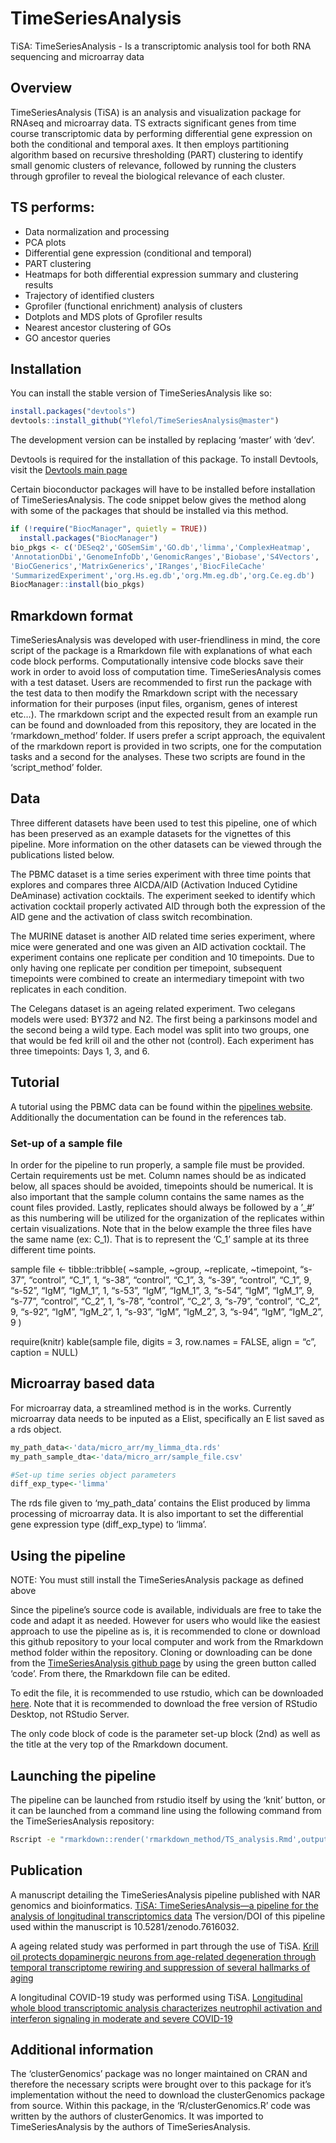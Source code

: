 
<!-- README.md is generated from README.Rmd. Please edit that file -->

# TimeSeriesAnalysis

<!-- badges: start -->
<!-- badges: end -->

TiSA: TimeSeriesAnalysis - Is a transcriptomic analysis tool for both
RNA sequencing and microarray data

## Overview

TimeSeriesAnalysis (TiSA) is an analysis and visualization package for
RNAseq and microarray data. TS extracts significant genes from time
course transcriptomic data by performing differential gene expression on
both the conditional and temporal axes. It then employs partitioning
algorithm based on recursive thresholding (PART) clustering to identify
small genomic clusters of relevance, followed by running the clusters
through gprofiler to reveal the biological relevance of each cluster.

## TS performs:

- Data normalization and processing
- PCA plots
- Differential gene expression (conditional and temporal)
- PART clustering
- Heatmaps for both differential expression summary and clustering
  results
- Trajectory of identified clusters
- Gprofiler (functional enrichment) analysis of clusters
- Dotplots and MDS plots of Gprofiler results
- Nearest ancestor clustering of GOs
- GO ancestor queries

## Installation

You can install the stable version of TimeSeriesAnalysis like so:

``` r
install.packages("devtools")
devtools::install_github("Ylefol/TimeSeriesAnalysis@master")
```

The development version can be installed by replacing ‘master’ with
‘dev’.

Devtools is required for the installation of this package. To install
Devtools, visit the [Devtools main
page](https://www.r-project.org/nosvn/pandoc/devtools.html)

Certain bioconductor packages will have to be installed before
installation of TimeSeriesAnalysis. The code snippet below gives the
method along with some of the packages that should be installed via this
method.

``` r
if (!require("BiocManager", quietly = TRUE))
  install.packages("BiocManager")
bio_pkgs <- c('DESeq2','GOSemSim','GO.db','limma','ComplexHeatmap',
'AnnotationDbi','GenomeInfoDb','GenomicRanges','Biobase','S4Vectors',
'BioCGenerics','MatrixGenerics','IRanges','BiocFileCache'
'SummarizedExperiment','org.Hs.eg.db','org.Mm.eg.db','org.Ce.eg.db')
BiocManager::install(bio_pkgs)
```

## Rmarkdown format

TimeSeriesAnalysis was developed with user-friendliness in mind, the
core script of the package is a Rmarkdown file with explanations of what
each code block performs. Computationally intensive code blocks save
their work in order to avoid loss of computation time.
TimeSeriesAnalysis comes with a test dataset. Users are recommended to
first run the package with the test data to then modify the Rmarkdown
script with the necessary information for their purposes (input files,
organism, genes of interest etc…). The rmarkdown script and the expected
result from an example run can be found and downloaded from this
repository, they are located in the ‘rmarkdown_method’ folder. If users
prefer a script approach, the equivalent of the rmarkdown report is
provided in two scripts, one for the computation tasks and a second for
the analyses. These two scripts are found in the ‘script_method’ folder.

## Data

Three different datasets have been used to test this pipeline, one of
which has been preserved as an example datasets for the vignettes of
this pipeline. More information on the other datasets can be viewed
through the publications listed below.

The PBMC dataset is a time series experiment with three time points that
explores and compares three AICDA/AID (Activation Induced Cytidine
DeAminase) activation cocktails. The experiment seeked to identify which
activation cocktail properly activated AID through both the expression
of the AID gene and the activation of class switch recombination.

The MURINE dataset is another AID related time series experiment, where
mice were generated and one was given an AID activation cocktail. The
experiment contains one replicate per condition and 10 timepoints. Due
to only having one replicate per condition per timepoint, subsequent
timepoints were combined to create an intermediary timepoint with two
replicates in each condition.

The Celegans dataset is an ageing related experiment. Two celegans
models were used: BY372 and N2. The first being a parkinsons model and
the second being a wild type. Each model was split into two groups, one
that would be fed krill oil and the other not (control). Each experiment
has three timepoints: Days 1, 3, and 6.

## Tutorial

A tutorial using the PBMC data can be found within the [pipelines
website](https://ylefol.github.io/TimeSeriesAnalysis/). Additionally the
documentation can be found in the references tab.

### Set-up of a sample file

In order for the pipeline to run properly, a sample file must be
provided. Certain requirements ust be met. Column names should be as
indicated below, all spaces should be avoided, timepoints should be
numerical. It is also important that the sample column contains the same
names as the count files provided. Lastly, replicates should always be
followed by a ’\_#’ as this numbering will be utilized for the
organization of the replicates within certain visualizations. Note that
in the below example the three files have the same name (ex: C_1). That
is to represent the ‘C_1’ sample at its three different time points.

sample file \<- tibble::tribble( ~sample, ~group, ~replicate,
~timepoint, “s-37”, “control”, “C_1”, 1, “s-38”, “control”, “C_1”, 3,
“s-39”, “control”, “C_1”, 9, “s-52”, “IgM”, “IgM_1”, 1, “s-53”, “IgM”,
“IgM_1”, 3, “s-54”, “IgM”, “IgM_1”, 9, “s-77”, “control”, “C_2”, 1,
“s-78”, “control”, “C_2”, 3, “s-79”, “control”, “C_2”, 9, “s-92”, “IgM”,
“IgM_2”, 1, “s-93”, “IgM”, “IgM_2”, 3, “s-94”, “IgM”, “IgM_2”, 9 )

require(knitr) kable(sample file, digits = 3, row.names = FALSE, align =
“c”, caption = NULL)

## Microarray based data

For microarray data, a streamlined method is in the works. Currently
microarray data needs to be inputed as a Elist, specifically an E list
saved as a rds object.

``` r
my_path_data<-'data/micro_arr/my_limma_dta.rds'
my_path_sample_dta<-'data/micro_arr/sample_file.csv'

#Set-up time series object parameters
diff_exp_type<-'limma' 
```

The rds file given to ‘my_path_data’ contains the Elist produced by
limma processing of microarray data. It is also important to set the
differential gene expression type (diff_exp_type) to ‘limma’.

## Using the pipeline

NOTE: You must still install the TimeSeriesAnalysis package as defined
above

Since the pipeline’s source code is available, individuals are free to
take the code and adapt it as needed. However for users who would like
the easiest approach to use the pipeline as is, it is recommended to
clone or download this github repository to your local computer and work
from the Rmarkdown method folder within the repository. Cloning or
downloading can be done from the [TimeSeriesAnalysis github
page](https://github.com/Ylefol/TimeSeriesAnalysis) by using the green
button called ‘code’. From there, the Rmarkdown file can be edited.

To edit the file, it is recommended to use rstudio, which can be
downloaded [here](https://www.rstudio.com/products/rstudio/download/).
Note that it is recommended to download the free version of RStudio
Desktop, not RStudio Server.

The only code block of code is the parameter set-up block (2nd) as well
as the title at the very top of the Rmarkdown document.

## Launching the pipeline

The pipeline can be launched from rstudio itself by using the ‘knit’
button, or it can be launched from a command line using the following
command from the TimeSeriesAnalysis repository:

``` bash
Rscript -e "rmarkdown::render('rmarkdown_method/TS_analysis.Rmd',output_file='TS_analysis.html')"
```

## Publication

A manuscript detailing the TimeSeriesAnalysis pipeline published with
NAR genomics and bioinformatics. [TiSA: TimeSeriesAnalysis—a pipeline
for the analysis of longitudinal transcriptomics
data](https://academic.oup.com/nargab/article/5/1/lqad020/7069286) The
version/DOI of this pipeline used within the manuscript is
10.5281/zenodo.7616032.

A ageing related study was performed in part through the use of TiSA.
[Krill oil protects dopaminergic neurons from age-related degeneration
through temporal transcriptome rewiring and suppression of several
hallmarks of aging](https://www.aging-us.com/article/204375/text)

A longitudinal COVID-19 study was performed using TiSA. [Longitudinal
whole blood transcriptomic analysis characterizes neutrophil activation
and interferon signaling in moderate and severe
COVID-19](https://www.nature.com/articles/s41598-023-37606-y)

## Additional information

The ‘clusterGenomics’ package was no longer maintained on CRAN and
therefore the necessary scripts were brought over to this package for
it’s implementation without the need to download the clusterGenomics
package from source. Within this package, in the ‘R/clusterGenomics.R’
code was written by the authors of clusterGenomics. It was imported to
TimeSeriesAnalysis by the authors of TimeSeriesAnalysis.
